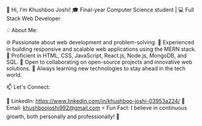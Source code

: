 👋 Hi, I'm Khushboo Joshi!
🎓 Final-year Computer Science student | 💻 Full Stack Web Developer

💡 About Me:

🌐 Passionate about web development and problem-solving.
🚀 Experienced in building responsive and scalable web applications using the MERN stack.
🔧 Proficient in HTML, CSS, JavaScript, React.js, Node.js, MongoDB, and SQL.
💬 Open to collaborating on open-source projects and innovative web solutions.
📖 Always learning new technologies to stay ahead in the tech world.

📫 Let's Connect:

💼 LinkedIn: https://www.linkedin.com/in/khushboo-joshi-03953a224/
💌 Email: khushboojoshi992@gmail.com
⚡ Fun Fact: I believe in continuous growth, both personally and professionally! 🚀
